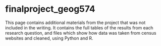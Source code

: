 # finalproject_geog574
This page contains additional materials from the project that was not included in the writing. It contains the full tables of the results from each research question, and files which show how data was taken from census websites and cleaned, using Python and R.
